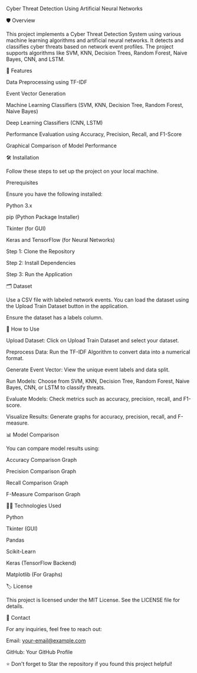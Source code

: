 Cyber Threat Detection Using Artificial Neural Networks

🛡️ Overview

This project implements a Cyber Threat Detection System using various machine learning algorithms and artificial neural networks. It detects and classifies cyber threats based on network event profiles. The project supports algorithms like SVM, KNN, Decision Trees, Random Forest, Naive Bayes, CNN, and LSTM.

📌 Features

Data Preprocessing using TF-IDF

Event Vector Generation

Machine Learning Classifiers (SVM, KNN, Decision Tree, Random Forest, Naive Bayes)

Deep Learning Classifiers (CNN, LSTM)

Performance Evaluation using Accuracy, Precision, Recall, and F1-Score

Graphical Comparison of Model Performance

🛠️ Installation

Follow these steps to set up the project on your local machine.

Prerequisites

Ensure you have the following installed:

Python 3.x

pip (Python Package Installer)

Tkinter (for GUI)

Keras and TensorFlow (for Neural Networks)

Step 1: Clone the Repository

Step 2: Install Dependencies

Step 3: Run the Application

🗂️ Dataset

Use a CSV file with labeled network events. You can load the dataset using the Upload Train Dataset button in the application.

Ensure the dataset has a labels column.

🚀 How to Use

Upload Dataset: Click on Upload Train Dataset and select your dataset.

Preprocess Data: Run the TF-IDF Algorithm to convert data into a numerical format.

Generate Event Vector: View the unique event labels and data split.

Run Models: Choose from SVM, KNN, Decision Tree, Random Forest, Naive Bayes, CNN, or LSTM to classify threats.

Evaluate Models: Check metrics such as accuracy, precision, recall, and F1-score.

Visualize Results: Generate graphs for accuracy, precision, recall, and F-measure.

📊 Model Comparison

You can compare model results using:

Accuracy Comparison Graph

Precision Comparison Graph

Recall Comparison Graph

F-Measure Comparison Graph

🧑‍💻 Technologies Used

Python

Tkinter (GUI)

Pandas

Scikit-Learn

Keras (TensorFlow Backend)

Matplotlib (For Graphs)

🏷️ License

This project is licensed under the MIT License. See the LICENSE file for details.

💬 Contact

For any inquiries, feel free to reach out:

Email: your-email@example.com

GitHub: Your GitHub Profile

⭐ Don't forget to Star the repository if you found this project helpful!

